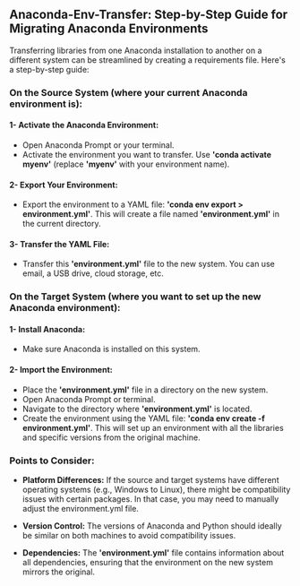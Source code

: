 ## Anaconda-Env-Transfer: Step-by-Step Guide for Migrating Anaconda Environments

Transferring libraries from one Anaconda installation to another on a different system can be streamlined by creating a requirements file. Here's a step-by-step guide:

### On the Source System (where your current Anaconda environment is):
#### 1- Activate the Anaconda Environment:
- Open Anaconda Prompt or your terminal.
- Activate the environment you want to transfer. Use **'conda activate myenv'** (replace **'myenv'** with your environment name).

#### 2- Export Your Environment:
- Export the environment to a YAML file: **'conda env export > environment.yml'**.
  This will create a file named **'environment.yml'** in the current directory.

#### 3- Transfer the YAML File:
- Transfer this **'environment.yml'** file to the new system.
  You can use email, a USB drive, cloud storage, etc.

### On the Target System (where you want to set up the new Anaconda environment):

#### 1- Install Anaconda:
- Make sure Anaconda is installed on this system.
#### 2- Import the Environment:
- Place the **'environment.yml'** file in a directory on the new system.
- Open Anaconda Prompt or terminal.
- Navigate to the directory where **'environment.yml'** is located.
- Create the environment using the YAML file: **'conda env create -f environment.yml'**. This will set up an environment with all the libraries and specific versions from the original machine.

### Points to Consider:
- **Platform Differences:** If the source and target systems have different operating systems (e.g., Windows to Linux), there might be compatibility issues with certain packages. In that case, you may need to manually adjust the environment.yml file.

- **Version Control:** The versions of Anaconda and Python should ideally be similar on both machines to avoid compatibility issues.

- **Dependencies:** The **'environment.yml'** file contains information about all dependencies, ensuring that the environment on the new system mirrors the original.

